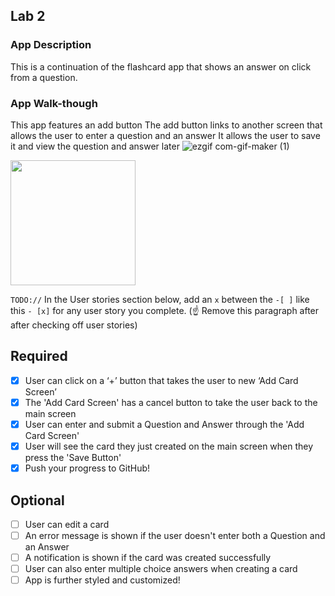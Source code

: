 ## Lab 2

### App Description
This is a continuation of the flashcard app that shows an answer on click from a question.

### App Walk-though
This app features an add button
The add button links to another screen that allows the user to enter a question and an answer
It allows the user to save it and view the question and answer later
![ezgif com-gif-maker (1)](https://user-images.githubusercontent.com/39046326/159107914-070e5962-6428-4c75-8495-96d5fc0a5acc.gif)


<img src="https://submissions.us-east-1.linodeobjects.com/mobile_app_design/fWaEPRbC.gif" width=200><br>

`TODO://` In the User stories section below, add an `x` between the `-[ ]` like this `- [x]` for any user story you complete. (☝️ Remove this paragraph after after checking off user stories)

## Required
- [X] User can click on a ‘+’ button that takes the user to new ‘Add Card Screen’
- [X] The 'Add Card Screen' has a cancel button to take the user back to the main screen
- [X] User can enter and submit a Question and Answer through the 'Add Card Screen'
- [X] User will see the card they just created on the main screen when they press the 'Save Button'
- [X] Push your progress to GitHub!

## Optional
- [ ] User can edit a card
- [ ] An error message is shown if the user doesn't enter both a Question and an Answer
- [ ] A notification is shown if the card was created successfully
- [ ] User can also enter multiple choice answers when creating a card
- [ ] App is further styled and customized!
